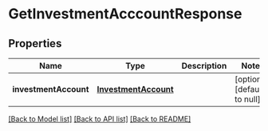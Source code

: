 # GetInvestmentAcccountResponse
## Properties

| Name | Type | Description | Notes |
|------------ | ------------- | ------------- | -------------|
| **investmentAccount** | [**InvestmentAccount**](InvestmentAccount.md) |  | [optional] [default to null] |

[[Back to Model list]](../README.md#documentation-for-models) [[Back to API list]](../README.md#documentation-for-api-endpoints) [[Back to README]](../README.md)

